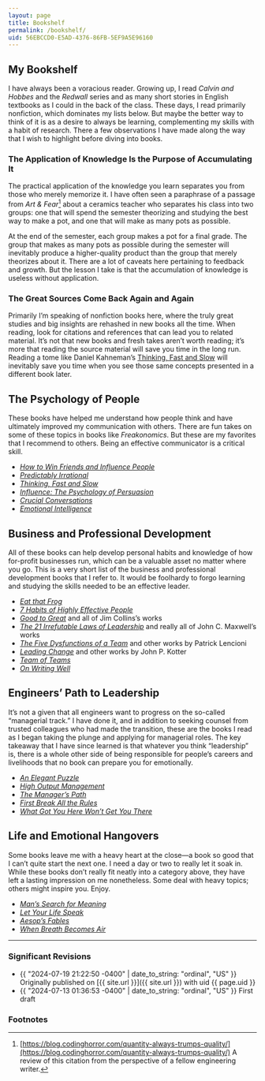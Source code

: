 ```yaml
---
layout: page
title: Bookshelf
permalink: /bookshelf/
uid: 56EBCCD0-E5AD-4376-86FB-5EF9A5E96160
---
```


## My Bookshelf

I have always been a voracious reader. Growing up, I read *Calvin and Hobbes* and the *Redwall* series and as many short stories in English textbooks as I could in the back of the class. These days, I read primarily nonfiction, which dominates my lists below. But maybe the better way to think of it is as a desire to always be learning, complementing my skills with a habit of research. There a few observations I have made along the way that I wish to highlight before diving into books.

### The Application of Knowledge Is the Purpose of Accumulating It

The practical application of the knowledge you learn separates you from those who merely memorize it. I have often seen a paraphrase of a passage from *Art & Fear*[^ceramics] about a ceramics teacher who separates his class into two groups: one that will spend the semester theorizing and studying the best way to make a pot, and one that will make as many pots as possible.

At the end of the semester, each group makes a pot for a final grade. The group that makes as many pots as possible during the semester will inevitably produce a higher-quality product than the group that merely theorizes about it. There are a lot of caveats here pertaining to feedback and growth. But the lesson I take is that the accumulation of knowledge is useless without application. 

### The Great Sources Come Back Again and Again

Primarily I’m speaking of nonfiction books here, where the truly great studies and big insights are rehashed in new books all the time. When reading, look for citations and references that can lead you to related material. It’s not that new books and fresh takes aren’t worth reading; it’s more that reading the source material will save you time in the long run. Reading a tome like Daniel Kahneman’s [Thinking, Fast and Slow](https://en.wikipedia.org/wiki/Thinking,_Fast_and_Slow) will inevitably save you time when you see those same concepts presented in a different book later. 

## The Psychology of People

These books have helped me understand how people think and have ultimately improved my communication with others. There are fun takes on some of these topics in books like *Freakonomics*. But these are my favorites that I recommend to others. Being an effective communicator is a critical skill.

* *[How to Win Friends and Influence People](https://en.wikipedia.org/wiki/How_to_Win_Friends_and_Influence_People)*
* *[Predictably Irrational](https://en.wikipedia.org/wiki/Predictably_Irrational)*
* *[Thinking, Fast and Slow](https://en.wikipedia.org/wiki/Thinking,_Fast_and_Slow)*
* *[Influence: The Psychology of Persuasion](https://www.goodreads.com/book/show/28815.Influence)*
* *[Crucial Conversations](https://en.wikipedia.org/wiki/Crucial_Conversations:_Tools_for_Talking_When_Stakes_Are_High)*
* *[Emotional Intelligence](https://www.amazon.com/Emotional-Intelligence-Matter-More-Than/dp/055338371X)*

## Business and Professional Development

All of these books can help develop personal habits and knowledge of how for-profit businesses run, which can be a valuable asset no matter where you go. This is a very short list of the business and professional development books that I refer to. It would be foolhardy to forgo learning and studying the skills needed to be an effective leader. 

* *[Eat that Frog](https://www.goodreads.com/book/show/95887.Eat_That_Frog_)*
* *[7 Habits of Highly Effective People](https://en.wikipedia.org/wiki/The_7_Habits_of_Highly_Effective_People)*
* *[Good to Great](https://en.wikipedia.org/wiki/Good_to_Great)* and all of Jim Collins’s works
* *[The 21 Irrefutable Laws of Leadership](https://www.amazon.com/21-Irrefutable-Laws-Leadership-Follow/dp/1400236169)* and really all of John C. Maxwell’s works
* *[The Five Dysfunctions of a Team](https://www.amazon.com/Five-Dysfunctions-Team-Leadership-Fable/dp/0787960756)* and other works by Patrick Lencioni
* *[Leading Change](https://www.amazon.com/Leading-Change-New-Preface-Author/dp/1422186431)* and other works by John P. Kotter
* *[Team of Teams](https://www.amazon.com/Team-Teams-Rules-Engagement-Complex/dp/1591847486/)*
* [*On Writing Well*](https://www.goodreads.com/book/show/53343.On_Writing_Well)

## Engineers’ Path to Leadership

It’s not a given that all engineers want to progress on the so-called “managerial track.” I have done it, and in addition to seeking counsel from trusted colleagues who had made the transition, these are the books I read as I began taking the plunge and applying for managerial roles. The key takeaway that I have since learned is that whatever you think “leadership” is, there is a whole other side of being responsible for people’s careers and livelihoods that no book can prepare you for emotionally.

* *[An Elegant Puzzle](https://www.amazon.com/Elegant-Puzzle-Systems-Engineering-Management/dp/1732265186)*
* *[High Output Management](https://www.goodreads.com/book/show/324750.High_Output_Management)*
* *[The Manager’s Path](https://www.amazon.com/Managers-Path-Leaders-Navigating-Growth-ebook/dp/B06XP3GJ7F/)*
* *[First Break All the Rules](https://www.amazon.com/First-Break-All-Rules-Differently/dp/1595621113)*
* *[What Got You Here Won’t Get You There](https://www.amazon.com/What-Got-Here-Wont-There/dp/1401301304/)*

## Life and Emotional Hangovers

Some books leave me with a heavy heart at the close—a book so good that I can’t quite start the next one. I need a day or two to really let it soak in. While these books don’t really fit neatly into a category above, they have left a lasting impression on me nonetheless. Some deal with heavy topics; others might inspire you. Enjoy.

* *[Man’s Search for Meaning](https://en.wikipedia.org/wiki/Man%27s_Search_for_Meaning)*
* *[Let Your Life Speak](https://www.amazon.com/Let-Your-Life-Speak-Listening/dp/1394235100/)*
* *[Aesop’s Fables](https://en.wikipedia.org/wiki/Aesop%27s_Fables)*
* *[When Breath Becomes Air](https://www.amazon.com/When-Breath-Becomes-Paul-Kalanithi/dp/081298840X)*

---

### Significant Revisions

- {{ "2024-07-19 21:22:50 -0400" | date_to_string: "ordinal", "US" }} Originally published on [{{ site.url }}]({{ site.url }}) with uid {{ page.uid }}
- {{ "2024-07-13 01:36:53 -0400" | date_to_string: "ordinal", "US" }} First draft

### Footnotes

[^ceramics]: [https://blog.codinghorror.com/quantity-always-trumps-quality/](https://blog.codinghorror.com/quantity-always-trumps-quality/) A review of this citation from the perspective of a fellow engineering writer.